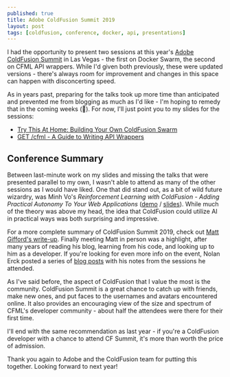```yaml
---
published: true
title: Adobe ColdFusion Summit 2019
layout: post
tags: [coldfusion, conference, docker, api, presentations]
---
```

I had the opportunity to present two sessions at this year's [Adobe ColdFusion Summit](https://cfsummit.adobeevents.com/) in Las Vegas - the first on Docker Swarm, the second on CFML API wrappers. While I'd given both previously, these were updated versions - there's always room for improvement and changes in this space can happen with disconcerting speed.
<!--more-->

As in years past, preparing for the talks took up more time than anticipated and prevented me from blogging as much as I'd like - I'm hoping to remedy that in the coming weeks (🤞). For now, I'll just point you to my slides for the sessions:

- [Try This At Home: Building Your Own ColdFusion Swarm](https://slides.com/mjclemente/coldfusion-docker-swarm-cfsummit-2019)
- [GET /cfml - A Guide to Writing API Wrappers](https://slides.com/mjclemente/get-cfml-api-wrappers-cfsummit-2019)

## Conference Summary 
Between last-minute work on my slides and missing the talks that were presented parallel to my own, I wasn't able to attend as many of the other sessions as I would have liked. One that did stand out, as a bit of wild future wizardry, was Minh Vo's *Reinforcement Learning with ColdFusion - Adding Practical Autonomy To Your Web Applications* ([demo](https://draftstudios.github.io/reinforcement/) / [slides](https://docs.google.com/presentation/d/1h4EI321shbZMsc83-S_beVtUOMUB-V01xqpuveBT7W4/edit?usp=sharing)). While much of the theory was above my head, the idea that ColdFusion could utilize AI in practical ways was both surprising and impressive.

For a more complete summary of ColdFusion Summit 2019, check out [Matt Gifford's write-up](https://www.monkehworks.com/2019/10/03/adobe-coldfusion-summit-2019.html). Finally meeting Matt in person was a highlight, after many years of reading his blog, learning from his code, and looking up to him as a developer. If you're looking for even more info on the event, Nolan Erck posted a series of [blog posts](https://southofshasta.com/search-results/?keywords=ColdFusion+Summit+Notes&newSearch=true&display=search&nocache=1) with his notes from the sessions he attended.

As I've said before, the aspect of ColdFusion that I value the most is the community. ColdFusion Summit is a great chance to catch up with friends, make new ones, and put faces to the usernames and avatars encountered online. It also provides an encouraging view of the size and spectrum of CFML's developer community - about half the attendees were there for their first time.

I'll end with the same recommendation as last year - if you're a ColdFusion developer with a chance to attend CF Summit, it's more than worth the price of admission.

Thank you again to Adobe and the ColdFusion team for putting this together. Looking forward to next year!
